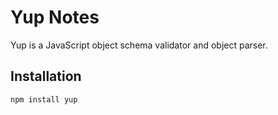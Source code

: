 # Yup Notes

Yup is a JavaScript object schema validator and object parser.


## Installation

```sh
npm install yup
```
